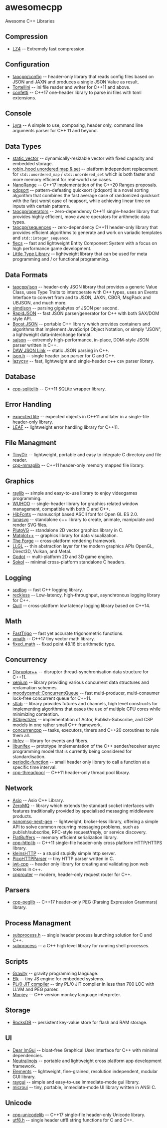 # awesomecpp

Awesome C++ Libraries


## Compression

* [LZ4](https://github.com/lz4/lz4) -- Extremely fast compression.


## Configuration

* [taocpp/config](https://github.com/taocpp/config) --  header-only library that reads config files based on JSON and JAXN and produces a single JSON Value as result.
* [Tortellini](https://github.com/Qix-/tortellini) -- ini file reader and writer for C++11 and above.
* [confetti](https://github.com/ortfero/confetti) -- C++17 one-header library to parse ini files with toml extensions.


## Console

* [Lyra](https://github.com/bfgroup/Lyra) -- A simple to use, composing, header only, command line arguments parser for C++ 11 and beyond.


## Data Types

* [static_vector](https://github.com/gnzlbg/static_vector) -- dynamically-resizable vector with fixed capacity and embedded storage.
* [robin_hood unordered map & set](https://github.com/martinus/robin-hood-hashin) -- platform independent replacement for `std::unordered_map` / `std::unordered_set` which is both faster and more memory efficient for real-world use cases.
* [NanoRange](https://github.com/tcbrindle/NanoRange) -- C++17 implementation of the C++20 Ranges proposals.
* [pdqsort](https://github.com/orlp/pdqsort) -- pattern-defeating quicksort (pdqsort) is a novel sorting algorithm that combines the fast average case of randomized quicksort with the fast worst case of heapsort, while achieving linear time on inputs with certain patterns.
* [taocpp/operators](https://github.com/taocpp/operators) -- zero-dependency C++11 single-header library that provides highly efficient, move aware operators for arithmetic data types.
* [taocpp/sequences](https://github.com/taocpp/sequences) --  zero-dependency C++11 header-only library that provides efficient algorithms to generate and work on variadic templates and `std::integer_sequence`.
* [flecs](https://github.com/SanderMertens/flecs) -- fast and lightweight Entity Component System with a focus on high performance game development.
* [Little Type Library](https://github.com/qnope/Little-Type-Library) -- lightweight library that can be used for meta programming and / or functional programming.


## Data Formats

* [taocpp/json](https://github.com/taocpp/json) -- header-only JSON library that provides a generic Value Class, uses Type Traits to interoperate with C++ types, uses an Events Interface to convert from and to JSON, JAXN, CBOR, MsgPack and UBJSON, and much more.
* [simdjson](https://github.com/simdjson/simdjson) -- parsing gigabytes of JSON per second.
* [RapidJSON](https://github.com/Tencent/rapidjson) -- fast JSON parser/generator for C++ with both SAX/DOM style API.
* [Boost.JSON](https://github.com/boostorg/json) -- portable C++ library which provides containers and algorithms that implement JavaScript Object Notation, or simply "JSON", a lightweight data-interchange format.
* [sajson](https://github.com/chadaustin/sajson) -- extremely high-performance, in-place, DOM-style JSON parser written in C++.
* [DAW JSON Link](https://github.com/beached/daw_json_link) -- static JSON parsing in C++.
* [json.h](https://github.com/sheredom/json.h) -- single header json parser for C and C++.
* [lazycsv](https://github.com/ashtum/lazycsv) -- fast, lightweight and single-header c++ csv parser library.


## Database

* [cpp-sqlitelib](https://github.com/yhirose/cpp-sqlitelib) -- C++11 SQLite wrapper library.


## Error Handling

* [expected lite](https://github.com/martinmoene/expected-lite) -- expected objects in C++11 and later in a single-file header-only library.
* [LEAF](https://github.com/boostorg/leaf) -- lightweight error handling library for C++11.


## File Managment

* [TinyDir](https://github.com/cxong/tinydir) -- lightweight, portable and easy to integrate C directory and file reader.
* [cpp-mmaplib](https://github.com/yhirose/cpp-mmaplib) -- C++11 header-only memory mapped file library.


## Graphics

* [raylib](https://github.com/raysan5/raylib) -- simple and easy-to-use library to enjoy videogames programming.
* [WUHOO](https://github.com/ViNeek/wuhoo) -- single-header library for graphics related window management, compatible with both C and C++.
* [HibFonts](https://github.com/hibengler/HibFonts) -- manuscript based ASCII font for Open GL ES 2.0.
* [lunasvg](https://github.com/sammycage/lunasvg) -- standalone c++ library to create, animate, manipulate and render SVG files.
* [PlutoVG](https://github.com/sammycage/plutovg) -- standalone 2D vector graphics library in C.
* [Matplot++](https://github.com/alandefreitas/matplotplusplus) -- graphics library for data visualization.
* [The Forge](https://github.com/ConfettiFX/The-Forge) -- cross-platform rendering framework.
* [LLGL](https://github.com/LukasBanana/LLGL) -- thin abstraction layer for the modern graphics APIs OpenGL, Direct3D, Vulkan, and Metal.
* [Godot](https://github.com/godotengine/godot) -- multi-platform 2D and 3D game engine.
* [Sokol](https://github.com/floooh/sokol) -- minimal cross-platform standalone C headers.

## Logging

* [spdlog](https://github.com/gabime/spdlog) -- fast C++ logging library.
* [reckless](https://github.com/mattiasflodin/reckless) -- Low-latency, high-throughput, asynchronous logging library for C++.
* [Quill](https://github.com/odygrd/quill) -- cross-platform low latency logging library based on C++14.


## Math

* [FastTrigo](https://github.com/divideconcept/FastTrigo) -- fast yet accurate trigonometric functions.
* [vmath](https://github.com/BlackMATov/vmath.hpp) -- C++17 tiny vector math library.
* [fixed_math](https://github.com/arturbac/fixed_math) -- fixed point 48.16 bit arithmetic type.


## Concurrency

* [Disruptor++](https://github.com/lewissbaker/disruptorplus) -- disruptor thread-synchronisation data structure for C++11.
* [xenium](https://github.com/mpoeter/xenium) -- library providing various concurrent data structures and reclamation schemes.
* [moodycamel::ConcurrentQueue](https://github.com/cameron314/concurrentqueue) -- fast multi-producer, multi-consumer lock-free concurrent queue for C++11.
* [stlab](https://github.com/stlab/libraries) --  library provides futures and channels, high level constructs for implementing algorithms that eases the use of multiple CPU cores while minimizing contention.
* [SObjectizer](https://github.com/Stiffstream/sobjectizer) -- implementation of Actor, Publish-Subscribe, and CSP models in one rather small C++ framework.
* [concurrencpp](https://github.com/David-Haim/concurrencpp) -- tasks, executors, timers and C++20 coroutines to rule them all.
* [libfev](https://github.com/patrykstefanski/libfev) -- library for events and fibers.
* [libunifex](https://github.com/facebookexperimental/libunifex) --  prototype implementation of the C++ sender/receiver async programming model that is currently being considered for standardisation.
* [periodic-function](https://github.com/DeveloperPaul123/periodic-function) -- small header only library to call a function at a specific time interval.
* [cpp-threadpool](https://github.com/yhirose/cpp-threadpool) -- C++11 header-only thread pool library.

## Network

* [Asio](https://github.com/chriskohlhoff/asio) -- Asio C++ Library.
* [ZeroMQ](https://github.com/zeromq/libzmq) -- library which extends the standard socket interfaces with features traditionally provided by specialised messaging middleware products.
* [nanomsg-next-gen](https://github.com/nanomsg/nng) -- lightweight, broker-less library, offering a simple API to solve common recurring messaging problems, such as publish/subscribe, RPC-style request/reply, or service discovery.
* [FlatBuffers](https://github.com/google/flatbuffers) -- memory efficient serialization library.
* [cpp-httplib](https://github.com/yhirose/cpp-httplib) -- C++11 single-file header-only cross platform HTTP/HTTPS library.
* [kleinsHTTP](https://github.com/kleinschrader/kleinsHTTP) -- a stupid stupidly simple http server.
* [PicoHTTPParser](https://github.com/h2o/picohttpparser) -- tiny HTTP parser written in C.
* [jwt-cpp](https://github.com/Thalhammer/jwt-cpp) -- header only library for creating and validating json web tokens in c++.
* [cpprouter](https://github.com/omartijn/cpprouter) -- modern, header-only request router for C++.


## Parsers

* [cpp-peglib](https://github.com/yhirose/cpp-peglib) -- C++17 header-only PEG (Parsing Expression Grammars) library.


## Process Managment

* [subprocess.h](https://github.com/sheredom/subprocess.h) -- single header process launching solution for C and C++.
* [subprocess](https://github.com/rajatjain1997/subprocess) -- a C++ high level library for running shell processes.


## Scripts

* [Gravity](https://github.com/marcobambini/gravity) -- gravity programming language.
* [Elk](https://github.com/cesanta/elk) -- tiny JS engine for embedded systems.
* [PL/0 JIT compiler](https://github.com/yhirose/pl0-jit-compiler) -- tiny PL/0 JIT compiler in less than 700 LOC with LLVM and PEG parser.
* [Monjey](https://github.com/yhirose/monkey-cpp) --  C++ version monkey language interpreter.


## Storage

* [RocksDB](https://github.com/facebook/rocksdb) -- persistent key-value store for flash and RAM storage.

## UI

* [Dear ImGui](https://github.com/ocornut/imgui) -- bloat-free Graphical User interface for C++ with minimal dependencies.
* [Neutralinojs](https://github.com/neutralinojs) -- portable and lightweight cross platform app development framework.
* [Elements](https://github.com/cycfi/elements) -- lightweight, fine-grained, resolution independent, modular GUI library.
* [raygui](https://github.com/raysan5/raygui) -- simple and easy-to-use immediate-mode gui library.
* [microui](https://github.com/rxi/microui) -- tiny, portable, immediate-mode UI library written in ANSI C.

## Unicode

* [cpp-unicodelib](https://github.com/yhirose/cpp-unicodelib) -- C++17 single-file header-only Unicode library.
* [utf8.h](https://github.com/sheredom/utf8.h) -- single header utf8 string functions for C and C++.


